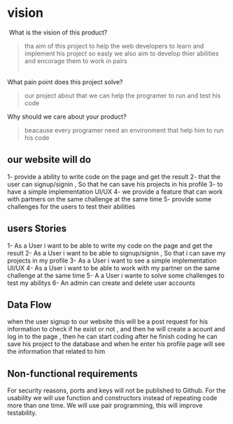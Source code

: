 # vision

​
What is the vision of this product?
>tha aim of this project to help the web developers to learn and implement his project so easly we also aim to develop thier  abilities and encorage them to work in pairs  
​

What pain point does this project solve?
>our project about that we can help the programer to run and test his code

Why should we care about your product?
>beacause every programer  need an environment that help him to run his code
​
​
​

## our website will do

1- provide a ability to  write  code on the page and get the result
2- that the user can  signup/signin , So that he can save his projects in his profile
3- to have  a  simple implementation UI/UX
4- we provide a feature that can  work with  partners on the same challenge at the same time
5- provide some  challenges for the users to test their abilities

## users Stories

1- As a User i want to be able to write my code on the page and get the result
2- As a User i want to be able to signup/signin , So that i can save my projects in my profile
3- As a User i want to see a simple implementation UI/UX
4- As a User i want to be able to work with my partner on the same challenge at the same time
5- A a User i wante to solve some challenges to test my abilitys
6- An admin can create and delete user accounts

## Data Flow

when the user signup to our website this will be a post request for his information to check if he exist or not  , and then he will create a acount and log in to the page , then he can start  coding after he finish coding he can save his project to the database and when he enter his profile page will see the information that related to him

## Non-functional requirements

For security reasons, ports and keys will not be published to Github. For the usability we will use function and constructors instead of repeating code more than one time. We will use pair programming, this will improve testability.

